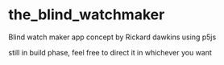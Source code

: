 # the_blind_watchmaker
Blind watch maker app concept by Rickard dawkins using p5js

still in build phase, feel free to direct it in whichever you want
